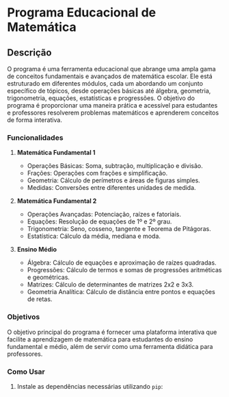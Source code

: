 # Programa Educacional de Matemática

## Descrição

O programa é uma ferramenta educacional que abrange uma ampla gama de conceitos fundamentais e avançados de matemática escolar. Ele está estruturado em diferentes módulos, cada um abordando um conjunto específico de tópicos, desde operações básicas até álgebra, geometria, trigonometria, equações, estatísticas e progressões. O objetivo do programa é proporcionar uma maneira prática e acessível para estudantes e professores resolverem problemas matemáticos e aprenderem conceitos de forma interativa.

### Funcionalidades

1. **Matemática Fundamental 1**
   - Operações Básicas: Soma, subtração, multiplicação e divisão.
   - Frações: Operações com frações e simplificação.
   - Geometria: Cálculo de perímetros e áreas de figuras simples.
   - Medidas: Conversões entre diferentes unidades de medida.

2. **Matemática Fundamental 2**
   - Operações Avançadas: Potenciação, raízes e fatoriais.
   - Equações: Resolução de equações de 1º e 2º grau.
   - Trigonometria: Seno, cosseno, tangente e Teorema de Pitágoras.
   - Estatística: Cálculo da média, mediana e moda.

3. **Ensino Médio**
   - Álgebra: Cálculo de equações e aproximação de raízes quadradas.
   - Progressões: Cálculo de termos e somas de progressões aritméticas e geométricas.
   - Matrizes: Cálculo de determinantes de matrizes 2x2 e 3x3.
   - Geometria Analítica: Cálculo de distância entre pontos e equações de retas.

### Objetivos

O objetivo principal do programa é fornecer uma plataforma interativa que facilite a aprendizagem de matemática para estudantes do ensino fundamental e médio, além de servir como uma ferramenta didática para professores.

### Como Usar

1. Instale as dependências necessárias utilizando `pip`:
